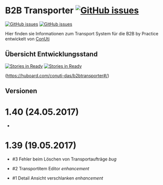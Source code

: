 # B2B Transporter [![GitHub issues](https://img.shields.io/github/release/conuti-das/b2btransporter.svg)](https://github.com/conuti-das/b2btransporter/issues)

[![GitHub issues](https://img.shields.io/github/issues/conuti-das/b2btransporter.svg)](https://github.com/conuti-das/b2btransporter/issues)  [![GitHub issues](https://img.shields.io/github/issues-closed-raw/conuti-das/b2btransporter.svg)](https://github.com/conuti-das/b2btransporter/issues)


Hier finden sie Informationen zum Transport System für die B2B by Practice entwickelt von [ConUti](http://conuti.de) 

## Übersicht Entwicklungsstand

[![Stories in Ready](https://badge.waffle.io/conuti-das/b2btransporter.svg?label=bug&title=bug)](https://huboard.com/conuti-das/b2btransporter#/) [![Stories in Ready](https://badge.waffle.io/conuti-das/b2btransporter.svg?label=enhancement&title=Enhancment)](https://huboard.com/conuti-das/b2btransporter#/)

(https://huboard.com/conuti-das/b2btransporter#/)


## Versionen

# 1.40 (24.05.2017)

*  


# 1.39 (19.05.2017)

* #3 Fehler beim Löschen von Transportaufträge _bug_ 

* #2 Transportitem Editor _enhancement_ 

* #1 Detail Ansicht verschlanken _enhancement_ 
